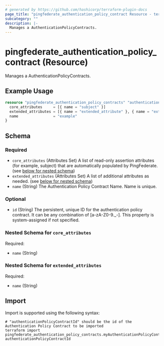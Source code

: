 ```yaml
---
# generated by https://github.com/hashicorp/terraform-plugin-docs
page_title: "pingfederate_authentication_policy_contract Resource - terraform-provider-pingfederate"
subcategory: ""
description: |-
  Manages a AuthenticationPolicyContracts.
---
```


# pingfederate_authentication_policy_contract (Resource)

Manages a AuthenticationPolicyContracts.

## Example Usage

```terraform
resource "pingfederate_authentication_policy_contracts" "authenticationPolicyContractsExample" {
  core_attributes     = [{ name = "subject" }]
  extended_attributes = [{ name = "extended_attribute" }, { name = "extended_attribute2" }]
  name                = "example"
}
```

<!-- schema generated by tfplugindocs -->
## Schema

### Required

- `core_attributes` (Attributes Set) A list of read-only assertion attributes (for example, subject) that are automatically populated by PingFederate. (see [below for nested schema](#nestedatt--core_attributes))
- `extended_attributes` (Attributes Set) A list of additional attributes as needed. (see [below for nested schema](#nestedatt--extended_attributes))
- `name` (String) The Authentication Policy Contract Name. Name is unique.

### Optional

- `id` (String) The persistent, unique ID for the authentication policy contract. It can be any combination of [a-zA-Z0-9._-]. This property is system-assigned if not specified.

<a id="nestedatt--core_attributes"></a>
### Nested Schema for `core_attributes`

Required:

- `name` (String)


<a id="nestedatt--extended_attributes"></a>
### Nested Schema for `extended_attributes`

Required:

- `name` (String)

## Import

Import is supported using the following syntax:

```shell
# "authenticationPolicyContractId" should be the id of the Authentication Policy Contract to be imported
terraform import pingfederate_authentication_policy_contracts.myAuthenticationPolicyContract authenticationPolicyContractId
```
